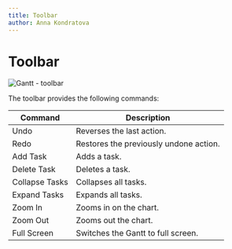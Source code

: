 ```yaml
---
title: Toolbar
author: Anna Kondratova
---
```


# Toolbar

![Gantt - toolbar](~/interface-elements-for-web/images/Gantt/toolbar.png)

The toolbar provides the following commands:

| Command | Description |
|---|---|
| Undo | Reverses the last action. |
| Redo | Restores the previously undone action. |
| Add Task | Adds a task. |
| Delete Task | Deletes a task. |
| Collapse Tasks  | Collapses all tasks. |
| Expand Tasks | Expands all tasks. |
| Zoom In | Zooms in on the chart. |
| Zoom Out | Zooms out the chart. |
| Full Screen | Switches the Gantt to full screen. |
